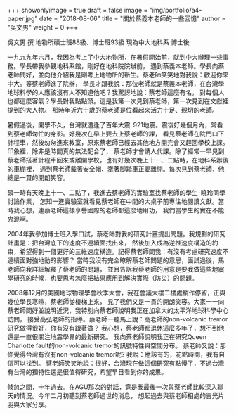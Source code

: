 +++
showonlyimage = true
draft = false
image = "img/portfolio/a4-paper.jpg"
date = "2018-08-06"
title = "關於蔡義本老師的一些回憶"
author = "吳文男"
weight = 0
+++

吳文男 撰
地物所碩士班88級、博士班93級 現為中大地科系 博士後

一九九九年六月，我因為考上了中大地物所，在暑假開始前，就到中大辦理一些事務。學長帶我參觀地科系館，剛好在地科院院辦前，
遇到蔡義本老師。學長向蔡老師問好，並向他介紹我是剛考上地物所的新生。蔡老師笑笑地對我說：歡迎你來中大。等蔡老師進了院辦，
學長才跟我說：那位老師就是蔡義本老師，在台灣學地球科學的人應該沒有人不知道他吧？我驚訝地說：蔡老師這麼有名，
對每個人也都這麼客氣？學長對我點點頭。這是我第一次見到蔡老師，第一次見到在文獻裡提到的大人物。
那時年近六十歲的蔡老師是位看起來活力十足、親切的老師。

<!--more-->

暑假過後，開學不久，台灣就遭逢了百年大震-921地震。震後好幾個月內，常看到蔡老師匆忙的身影。好幾次在早上要去上蔡老師的課，
看見蔡老師在院門口下計程車，然後匆匆進來教室，原來蔡老師已經去其他地方開完會又趕回學校上課。印象裡，除非是時間真的無法配合了，
蔡老師才會請人代課。除了經常一早見到蔡老師搭著計程車回來或離開學校，也有好幾次晚上十一、二點時，在地科系辦後的車棚裡，
遇到蔡老師戴著安全帽、牽著腳踏車正要離開。每次見到蔡老師，他總是一貫的開朗笑容。

碩一時有天晚上十一、二點了，我進去蔡老師的實驗室找蔡老師的學生-曉玲同學討論作業，
怎知一進實驗室就看見蔡老師在中間的大桌子前專注地閱讀文獻。當時我心想，連蔡老師這樣享譽國際的老師都這麼地用功，
我們當學生的實在不能鬼混啊。

2004年我參加博士班入學口試，蔡老師對我的研究計畫提出問題。我規劃的研究計畫是：把台灣底下的速度不連續面找出來，
然後加入成為逆推速度構造的約束，希望得到一個更好的三維速度構造。記得蔡老師問我：有沒有考慮研究速度不連續面對強地動的影響？
當時我沒有完全瞭解蔡老師問題的意思，面試過後，馬老師向我詳細解釋了蔡老師的問題，
並且告訴我蔡老師的用意是要我做這些地震學研究的時候，也要思考怎麼把結果應用到解決實際（防災）的問題。

2008年12月的美國地球物理學會秋季大會，我在會議大樓二樓處稍作停留，正與幾位學長寒暄，蔡老師從樓梯上來，
見了我們又是一貫的開朗笑容。大家一一向蔡老師問好並說明近況，我特別向蔡老師說明我正在加拿大的太平洋地球科學中心訪問，
接受高弘老師的指導。蔡老師一聽馬上說：高老師的non-volcanic tremor研究做得很好，你有沒有跟著做？
我心想，蔡老師都退休這麼多年了，想不到他還是一直很關注地震學界的最新研究。
我向蔡老師說明我正在研究Queen Charlotte fault的non-volcanic tremor的訊號特性與空間分布。
蔡老師又說：那你覺得台灣有沒有non-volcanic tremor呢? 我說：應該有的，花點時間，我有自信可以找到。
蔡老師笑笑地說：很好，台灣現在做這個研究有點慢了，不過台灣有台灣的獨特性還是很值得研究，希望早日看到你的成果。

倏忽之間，十年過去。在AGU那次的對話，竟是我最後一次與蔡老師比較深入聊天的情況。今年二月初聽到蔡老師過世的消息，
想起過去與蔡老師相處的吉光片羽與大家分享。

